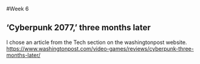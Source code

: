 #Week 6
## ‘Cyberpunk 2077,’ three months later
I chose an article from the Tech section on the washingtonpost website.
https://www.washingtonpost.com/video-games/reviews/cyberpunk-three-months-later/
